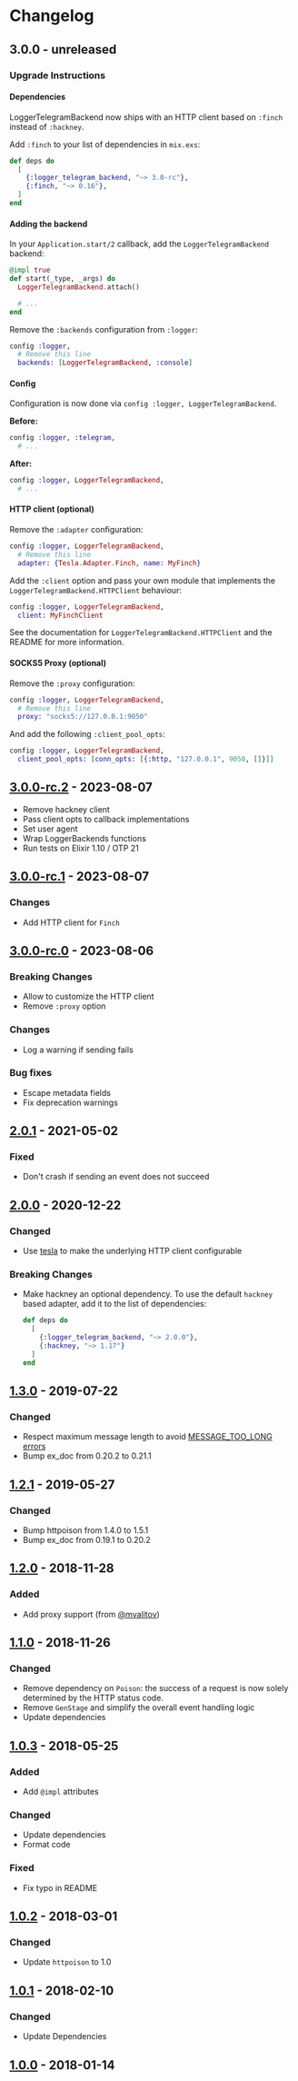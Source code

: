 # Changelog

## 3.0.0 - unreleased

### Upgrade Instructions

#### Dependencies

LoggerTelegramBackend now ships with an HTTP client based on `:finch` instead of `:hackney`.

Add `:finch` to your list of dependencies in `mix.exs`:

```elixir
def deps do
  [
    {:logger_telegram_backend, "~> 3.0-rc"},
    {:finch, "~> 0.16"},
  ]
end
```

#### Adding the backend

In your `Application.start/2` callback, add the `LoggerTelegramBackend` backend:

```elixir
@impl true
def start(_type, _args) do
  LoggerTelegramBackend.attach()

  # ...
end
```

Remove the `:backends` configuration from `:logger`:

```elixir
config :logger,
  # Remove this line
  backends: [LoggerTelegramBackend, :console]
```

#### Config

Configuration is now done via `config :logger, LoggerTelegramBackend`.

**Before:**

```elixir
config :logger, :telegram,
  # ...
```

**After:**

```elixir
config :logger, LoggerTelegramBackend,
  # ...
```

#### HTTP client (optional)

Remove the `:adapter` configuration:

```elixir
config :logger, LoggerTelegramBackend,
  # Remove this line
  adapter: {Tesla.Adapter.Finch, name: MyFinch}
```

Add the `:client` option and pass your own module that implements the `LoggerTelegramBackend.HTTPClient` behaviour:

```elixir
config :logger, LoggerTelegramBackend,
  client: MyFinchClient
```

See the documentation for `LoggerTelegramBackend.HTTPClient` and the README for more information.

#### SOCKS5 Proxy (optional)

Remove the `:proxy` configuration:

```elixir
config :logger, LoggerTelegramBackend,
  # Remove this line
  proxy: "socks5://127.0.0.1:9050"
```

And add the following `:client_pool_opts`:

```elixir
config :logger, LoggerTelegramBackend,
  client_pool_opts: [conn_opts: [{:http, "127.0.0.1", 9050, []}]]
```

## [3.0.0-rc.2] - 2023-08-07

- Remove hackney client
- Pass client opts to callback implementations
- Set user agent
- Wrap LoggerBackends functions
- Run tests on Elixir 1.10 / OTP 21

## [3.0.0-rc.1] - 2023-08-07

### Changes

- Add HTTP client for `Finch`

## [3.0.0-rc.0] - 2023-08-06

### Breaking Changes

- Allow to customize the HTTP client
- Remove `:proxy` option

### Changes

- Log a warning if sending fails

### Bug fixes

- Escape metadata fields
- Fix deprecation warnings


## [2.0.1] - 2021-05-02

### Fixed

- Don't crash if sending an event does not succeed

## [2.0.0] - 2020-12-22

### Changed

- Use [tesla](https://github.com/teamon/tesla) to make the underlying HTTP client configurable

### Breaking Changes

- Make hackney an optional dependency. To use the default `hackney` based adapter, add it to the list of dependencies:

  ```elixir
  def deps do
    [
      {:logger_telegram_backend, "~> 2.0.0"},
      {:hackney, "~> 1.17"}
    ]
  end
  ```

## [1.3.0] - 2019-07-22

### Changed

- Respect maximum message length to avoid [MESSAGE_TOO_LONG errors](https://core.telegram.org/method/messages.sendMessage#return-errors)
- Bump ex_doc from 0.20.2 to 0.21.1

## [1.2.1] - 2019-05-27

### Changed

- Bump httpoison from 1.4.0 to 1.5.1
- Bump ex_doc from 0.19.1 to 0.20.2

## [1.2.0] - 2018-11-28

### Added

- Add proxy support (from [@mvalitov](https://github.com/mvalitov))

## [1.1.0] - 2018-11-26

### Changed

- Remove dependency on `Poison`: the success of a request is now solely determined by the HTTP status code.
- Remove `GenStage` and simplify the overall event handling logic
- Update dependencies

## [1.0.3] - 2018-05-25

### Added

- Add `@impl` attributes

### Changed

- Update dependencies
- Format code

### Fixed

- Fix typo in README

## [1.0.2] - 2018-03-01

### Changed

- Update `httpoison` to 1.0

## [1.0.1] - 2018-02-10

### Changed

- Update Dependencies

## [1.0.0] - 2018-01-14

[3.0.0-rc.2]: https://github.com/adriankumpf/logger-telegram-backend/compare/v3.0.0-rc.1...v3.0.0-rc.2
[3.0.0-rc.1]: https://github.com/adriankumpf/logger-telegram-backend/compare/v3.0.0-rc.0...v3.0.0-rc.1
[3.0.0-rc.0]: https://github.com/adriankumpf/logger-telegram-backend/compare/v2.0.1...v3.0.0-rc.0
[2.0.1]: https://github.com/adriankumpf/logger-telegram-backend/compare/v2.0.0...v2.0.1
[2.0.0]: https://github.com/adriankumpf/logger-telegram-backend/compare/v1.3.0...v2.0.0
[1.3.0]: https://github.com/adriankumpf/logger-telegram-backend/compare/v1.2.1...v1.3.0
[1.2.1]: https://github.com/adriankumpf/logger-telegram-backend/compare/v1.2.0...v1.2.1
[1.2.0]: https://github.com/adriankumpf/logger-telegram-backend/compare/v1.1.0...v1.2.0
[1.1.0]: https://github.com/adriankumpf/logger-telegram-backend/compare/v1.0.3...v1.1.0
[1.0.3]: https://github.com/adriankumpf/logger-telegram-backend/compare/v1.0.2...v1.0.3
[1.0.2]: https://github.com/adriankumpf/logger-telegram-backend/compare/v1.0.1...v1.0.2
[1.0.1]: https://github.com/adriankumpf/logger-telegram-backend/compare/v1.0.0...v1.0.1
[1.0.0]: https://github.com/adriankumpf/logger-telegram-backend/compare/v0.1.0...v1.0.0
